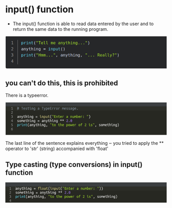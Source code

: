 # input() function

- The input() function is able to read data entered by the user and to return the same data to the running program.

![alt text](image.png)


## you can't do this, this is prohibited 

There is a typeerror.

![alt text](image-1.png)

The last line of the sentence explains everything ‒ you tried to apply the ** operator to 'str' (string) accompanied with 'float'

##  Type casting (type conversions) in input() function

![alt text](image-2.png)

